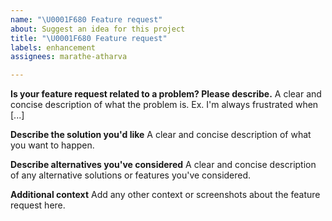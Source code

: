```yaml
---
name: "\U0001F680 Feature request"
about: Suggest an idea for this project
title: "\U0001F680 Feature request"
labels: enhancement
assignees: marathe-atharva

---
```


**Is your feature request related to a problem? Please describe.**
A clear and concise description of what the problem is. Ex. I'm always frustrated when [...]

**Describe the solution you'd like**
A clear and concise description of what you want to happen.

**Describe alternatives you've considered**
A clear and concise description of any alternative solutions or features you've considered.

**Additional context**
Add any other context or screenshots about the feature request here.
